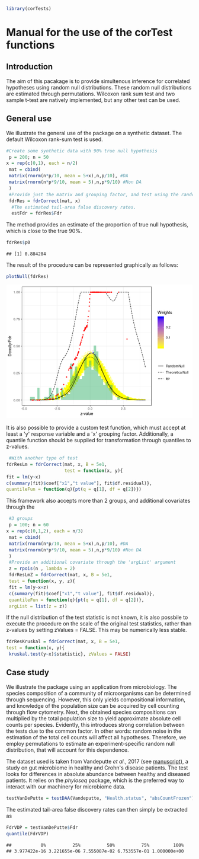 
``` r
library(corTests)
```

Manual for the use of the corTest functions
===========================================

Introduction
------------

The aim of this pacakage is to provide simultenous inference for correlated hypotheses using random null distributions. These random null distributions are estimated through permutations. Wilcoxon rank sum test and two sample t-test are natively implemented, but any other test can be used.

General use
-----------

We illustrate the general use of the package on a synthetic dataset. The default Wilcoxon rank-sum test is used.

``` r
#Create some synthetic data with 90% true null hypothesis
 p = 200; n = 50
x = rep(c(0,1), each = n/2)
 mat = cbind(
 matrix(rnorm(n*p/10, mean = 5+x),n,p/10), #DA
 matrix(rnorm(n*p*9/10, mean = 5),n,p*9/10) #Non DA
 )
 #Provide just the matrix and grouping factor, and test using the random null
 fdrRes = fdrCorrect(mat, x)
  #The estimated tail-area false discovery rates.
  estFdr = fdrRes$Fdr
```

The method provides an estimate of the proportion of true null hypothesis, which is close to the true 90%.

``` r
fdrRes$p0
```

    ## [1] 0.884284

The result of the procedure can be represented graphically as follows:

``` r
plotNull(fdrRes)
```

![](README_files/figure-markdown_github/plotNull-1.png)

It is also possible to provide a custom test function, which must accept at least a 'y' response variable and a 'x' grouping factor. Additionally, a quantile function should be supplied for transformation through quantiles to z-values.

``` r
 #With another type of test
fdrResLm = fdrCorrect(mat, x, B = 5e1,
                      test = function(x, y){
fit = lm(y~x)
c(summary(fit)$coef["x1","t value"], fit$df.residual)},
quantileFun = function(q){pt(q = q[1], df = q[2])})
```

This framework also accepts more than 2 groups, and additional covariates through the

``` r
 #3 groups
 p = 100; n = 60
x = rep(c(0,1,2), each = n/3)
 mat = cbind(
 matrix(rnorm(n*p/10, mean = 5+x),n,p/10), #DA
 matrix(rnorm(n*p*9/10, mean = 5),n,p*9/10) #Non DA
 )
 #Provide an additional covariate through the 'argList' argument
 z = rpois(n , lambda = 2)
 fdrResLmZ = fdrCorrect(mat, x, B = 5e1,
 test = function(x, y, z){
 fit = lm(y~x+z)
 c(summary(fit)$coef["x1","t value"], fit$df.residual)},
 quantileFun = function(q){pt(q = q[1], df = q[2])},
 argList = list(z = z))
```

If the null distribution of the test statistic is not known, it is also possbile to execute the procedure on the scale of the original test statistics, rather than z-values by setting zValues = FALSE. This may be numerically less stable.

``` r
fdrResKruskal = fdrCorrect(mat, x, B = 5e1,
test = function(x, y){
 kruskal.test(y~x)$statistic}, zValues = FALSE)
```

Case study
----------

We illustrate the package using an application from microbiology. The species composition of a community of microorganisms can be determined through sequencing. However, this only yields compositional information, and knowledge of the population size can be acquired by cell counting through flow cytometry. Next, the obtained species compositions can multiplied by the total population size to yield approximate absolute cell counts per species. Evidently, this introduces strong correlation between the tests due to the common factor. In other words: random noise in the estimation of the total cell counts will affect all hypotheses. Therefore, we employ permutations to estimate an experiment-specific random null distribution, that will account for this dependence.

The dataset used is taken from Vandeputte *et al.*, 2017 (see [manuscript](https://www.ncbi.nlm.nih.gov/pubmed/29143816)), a study on gut microbiome in healthy and Crohn's disease patients. The test looks for differences in absolute abundance between healthy and diseased patients. It relies on the *phyloseq* package, which is the preferred way to interact with our machinery for microbiome data.

``` r
testVanDePutte = testDAA(Vandeputte, "Health.status", "absCountFrozen")
```

The estimated tail-area false discovery rates can then simply be extracted as

``` r
FdrVDP = testVanDePutte$Fdr
quantile(FdrVDP)
```

    ##           0%          25%          50%          75%         100% 
    ## 3.977422e-16 3.221655e-06 7.555087e-02 6.753557e-01 1.000000e+00
